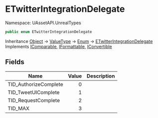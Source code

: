 # ETwitterIntegrationDelegate

Namespace: UAssetAPI.UnrealTypes

```csharp
public enum ETwitterIntegrationDelegate
```

Inheritance [Object](https://docs.microsoft.com/en-us/dotnet/api/system.object) → [ValueType](https://docs.microsoft.com/en-us/dotnet/api/system.valuetype) → [Enum](https://docs.microsoft.com/en-us/dotnet/api/system.enum) → [ETwitterIntegrationDelegate](./uassetapi.unrealtypes.etwitterintegrationdelegate.md)<br>
Implements [IComparable](https://docs.microsoft.com/en-us/dotnet/api/system.icomparable), [IFormattable](https://docs.microsoft.com/en-us/dotnet/api/system.iformattable), [IConvertible](https://docs.microsoft.com/en-us/dotnet/api/system.iconvertible)

## Fields

| Name | Value | Description |
| --- | --: | --- |
| TID_AuthorizeComplete | 0 |  |
| TID_TweetUIComplete | 1 |  |
| TID_RequestComplete | 2 |  |
| TID_MAX | 3 |  |
